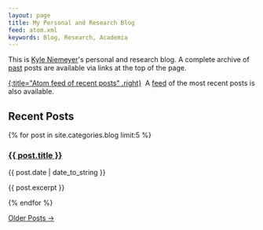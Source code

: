 ```yaml
---
layout: page
title: My Personal and Research Blog
feed: atom.xml
keywords: Blog, Research, Academia
---
```


This is [Kyle Niemeyer](/)'s personal and research blog. A complete archive of [past](/blog/past/) posts are available via links at the top of the page.

[<i class="fas fa-rss" aria-hidden="true"></i>{:title="Atom feed of recent posts" .right}][feed]&nbsp;
A [feed][] of the most recent posts is also available.

[feed]: /blog/atom.xml

## Recent Posts

{% for post in site.categories.blog limit:5 %}
<div class="section list" markdown="0">
    <h3><a class="entry-title" href="{{ post.url }}">{{ post.title }}</a></h3>
    <span class="post-date">{{ post.date | date_to_string }}</span>
    <p class="excerpt">{{ post.excerpt }}</p>
    <p class="line">
    </p>
</div>
{% endfor %}

<p>
<a href="/blog/past/">Older Posts &rarr;</a>
</p>

<script type="text/javascript">
//<![CDATA[
(function() {
		var links = document.getElementsByTagName('a');
		var query = '?';
		for(var i = 0; i < links.length; i++) {
			if(links[i].href.indexOf('#disqus_thread') >= 0) {
				query += 'url' + i + '=' + encodeURIComponent(links[i].href) + '&';
			}
		}
	})();
//]]>
</script>

